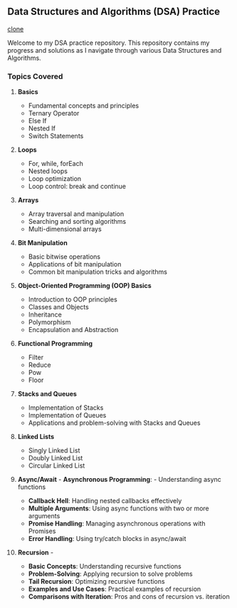 ## Data Structures and Algorithms (DSA) Practice

[clone](https://github.com/singhScriptor/DSA)

Welcome to my DSA practice repository. This repository contains my progress and solutions as I navigate through various Data Structures and Algorithms.

### Topics Covered

1. **Basics**
   - Fundamental concepts and principles
   - Ternary Operator
   - Else If
   - Nested If
   - Switch Statements

2. **Loops**
   - For, while, forEach
   - Nested loops
   - Loop optimization
   - Loop control: break and continue

3. **Arrays**
   - Array traversal and manipulation
   - Searching and sorting algorithms
   - Multi-dimensional arrays

4. **Bit Manipulation**
   - Basic bitwise operations
   - Applications of bit manipulation
   - Common bit manipulation tricks and algorithms

5. **Object-Oriented Programming (OOP) Basics**
   - Introduction to OOP principles
   - Classes and Objects
   - Inheritance
   - Polymorphism
   - Encapsulation and Abstraction

6. **Functional Programming**
   - Filter
   - Reduce
   - Pow
   - Floor


7. **Stacks and Queues**
   - Implementation of Stacks
   - Implementation of Queues
   - Applications and problem-solving with Stacks and Queues

8. **Linked Lists**
   - Singly Linked List
   - Doubly Linked List
   - Circular Linked List

9. **Async/Await** -
 **Asynchronous Programming**: - Understanding async functions 
   - **Callback Hell**: Handling nested callbacks effectively
   - **Multiple Arguments**: Using async functions with two or more arguments 
   -  **Promise Handling**: Managing asynchronous operations with Promises
   -  **Error Handling**: Using try/catch blocks in async/await


10.  **Recursion** -
     -  **Basic Concepts**: Understanding recursive functions
     - **Problem-Solving**: Applying recursion to solve problems
     -  **Tail Recursion**: Optimizing recursive functions
     -   **Examples and Use Cases**: Practical examples of recursion
     -   **Comparisons with Iteration**: Pros and cons of recursion vs. iteration
     


